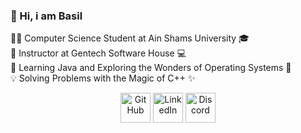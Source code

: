 ### 🌟 Hi, i am Basil 



👨‍💻 Computer Science Student at Ain Shams University 🎓<br>
💼 Instructor at Gentech Software House 💻<br>
🌱 Learning Java and Exploring the Wonders of Operating Systems 🤖<br>
💡 Solving Problems with the Magic of C++ ✨<br>


<p align="center">
  <a href="https://github.com/Basel-web/Basel-web">
    <picture>
      <source media="(prefers-color-scheme: dark)" srcset="https://cdn.simpleicons.org/github/white">
      <img alt="GitHub" title="GitHub" height="48" width="48" src="https://cdn.simpleicons.org/github"></picture></a>
  <a href="https://www.linkedin.com/in/basil-abo-al-nasr-080b8121a">
    <img alt="LinkedIn" title="LinkedIn" height="48" width="48" src="https://cdn.simpleicons.org/linkedin"></a>
  <a href="https://discord.com/channels/@me">
    <img alt="Discord" title="Discord" height="48" width="48" src="https://cdn.simpleicons.org/discord"></a>
  <a href="https://www.threads.net/@peterthehan">
</p>


